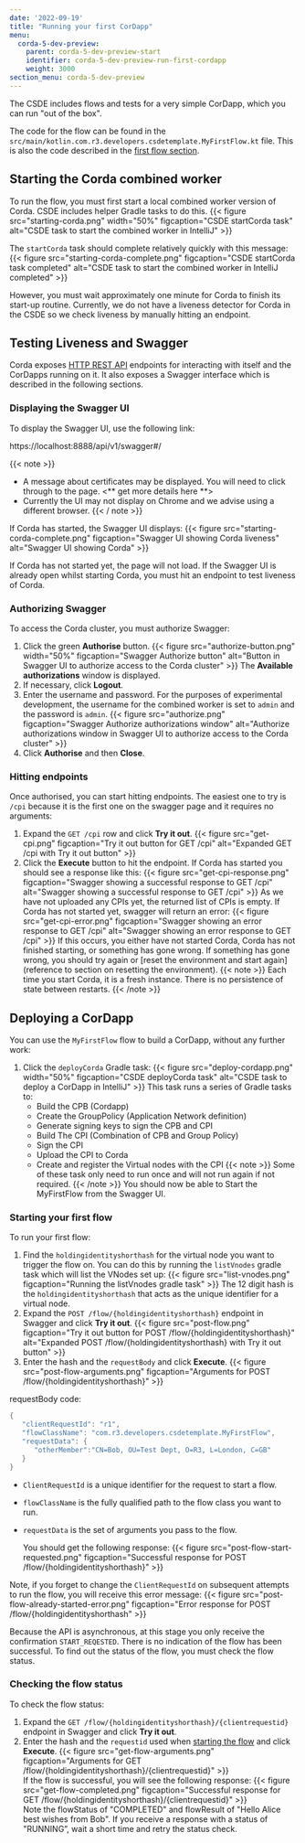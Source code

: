 ```yaml
---
date: '2022-09-19'
title: "Running your first CorDapp"
menu:
  corda-5-dev-preview:
    parent: corda-5-dev-preview-start
    identifier: corda-5-dev-preview-run-first-cordapp
    weight: 3000
section_menu: corda-5-dev-preview
---
```

The CSDE includes flows and tests for a very simple CorDapp, which you can run "out of the box".

The code for the flow can be found in the `src/main/kotlin.com.r3.developers.csdetemplate.MyFirstFlow.kt` file. This is also the code described in the [first flow section](../first-flow.html).

## Starting the Corda combined worker
To run the flow, you must first start a local combined worker version of Corda. CSDE includes helper Gradle tasks to do this.
{{< figure src="starting-corda.png" width="50%" figcaption="CSDE startCorda task" alt="CSDE task to start the combined worker in IntelliJ" >}}

The `startCorda` task should complete relatively quickly with this message:
{{< figure src="starting-corda-complete.png" figcaption="CSDE startCorda task completed" alt="CSDE task to start the combined worker in IntelliJ completed" >}}

However, you must wait approximately one minute for Corda to finish its start-up routine.
Currently, we do not have a liveness detector for Corda in the CSDE so we check liveness by manually hitting an endpoint.

## Testing Liveness and Swagger
Corda exposes [HTTP REST API](../../developing/rest-api/rest-api.html) endpoints for interacting with itself and the CorDapps running on it. It also exposes a Swagger interface which is described in the following sections.

### Displaying the Swagger UI
To display the Swagger UI, use the following link:

https://localhost:8888/api/v1/swagger#/

{{< note >}}
* A message about certificates may be displayed. You will need to click through to the page. <** get more details here **>
* Currently the UI may not display on Chrome and we advise using a different browser.
{{< / note >}}

If Corda has started, the Swagger UI displays:
{{< figure src="starting-corda-complete.png" figcaption="Swagger UI showing Corda liveness" alt="Swagger UI showing Corda" >}}

If Corda has not started yet, the page will not load.
If the Swagger UI is already open whilst starting Corda, you must hit an endpoint to test liveness of Corda.

### Authorizing Swagger

 To access the Corda cluster, you must authorize Swagger:
 1. Click the green **Authorise** button.
{{< figure src="authorize-button.png"  width="50%" figcaption="Swagger Authorize button" alt="Button in Swagger UI to authorize access to the Corda cluster" >}}
   The **Available authorizations** window is displayed.
2. If necessary, click **Logout**.
3. Enter the username and password. For the purposes of experimental development, the username for the combined worker is set to  `admin` and the password is `admin`.
{{< figure src="authorize.png" figcaption="Swagger Authorize authorizations window" alt="Authorize authorizations window in Swagger UI to authorize access to the Corda cluster" >}}
4. Click **Authorise** and then **Close**.

### Hitting endpoints

Once authorised, you can start hitting endpoints. The easiest one to try is `/cpi`  because it is the first one on the swagger page and it requires no arguments:
1. Expand the `GET /cpi` row and click **Try it out**.
{{< figure src="get-cpi.png" figcaption="Try it out button for GET /cpi" alt="Expanded GET /cpi with Try it out button" >}}
2. Click the **Execute** button to hit the endpoint.
   If Corda has started you should see a response like this:
   {{< figure src="get-cpi-response.png" figcaption="Swagger showing a successful response to GET /cpi" alt="Swagger showing a successful response to GET /cpi" >}}
   As we have not uploaded any CPIs yet, the returned list of CPIs is empty.
   If Corda has not started yet, swagger will return an error:
   {{< figure src="get-cpi-error.png" figcaption="Swagger showing an error response to GET /cpi" alt="Swagger showing an error response to GET /cpi" >}}
   If this occurs, you either have not started Corda, Corda has not finished starting, or something has gone wrong. If something has gone wrong, you should try again or [reset the environment and start again](reference to section on resetting the environment).
   {{< note >}}
   Each time you start Corda, it is a fresh instance. There is no persistence of state between restarts.
   {{< /note >}}

## Deploying a CorDapp
You can use the `MyFirstFlow` flow to build a CorDapp, without any further work:
1. Click the `deployCorda` Gradle task:
{{< figure src="deploy-cordapp.png" width="50%" figcaption="CSDE deployCorda task" alt="CSDE task to deploy a CorDapp in IntelliJ" >}}
   This task runs a series of Gradle tasks to:
   * Build the CPB (Cordapp)
   * Create the GroupPolicy (Application Network definition)
   * Generate signing keys to sign the CPB and CPI
   * Build The CPI (Combination of CPB and Group Policy)
   * Sign the CPI
   * Upload the CPI to Corda
   * Create and register the Virtual nodes with the CPI
   {{< note >}}
   Some of these task only need to run once and will not run again if not required.
   {{< /note >}}
    You should now be able to Start the MyFirstFlow from the Swagger UI.

### Starting your first flow
To run your first flow:
1. Find the `holdingidentityshorthash` for the virtual node you want to trigger the flow on. You can do this by running the `listVnodes` gradle task which will list the VNodes set up:
   {{< figure src="list-vnodes.png" figcaption="Running the listVnodes gradle task" >}}
   The 12 digit hash is the `holdingidentityshorthash` that acts as the unique identifier for a virtual node.
2. Expand the `POST /flow/{holdingidentityshorthash}` endpoint in Swagger and click **Try it out**.
{{< figure src="post-flow.png" figcaption="Try it out button for POST /flow/{holdingidentityshorthash}" alt="Expanded POST /flow/{holdingidentityshorthash} with Try it out button" >}}  
3. Enter the hash and the `requestBody` and click **Execute**.
{{< figure src="post-flow-arguments.png" figcaption="Arguments for POST /flow/{holdingidentityshorthash}" >}}  

requestBody code:
```kotlin
{    
   "clientRequestId": "r1",    
   "flowClassName": "com.r3.developers.csdetemplate.MyFirstFlow",    
   "requestData": {
      "otherMember":"CN=Bob, OU=Test Dept, O=R3, L=London, C=GB"
   }
}
```
* `ClientRequestId` is a unique identifier for the request to start a flow.
* `flowClassName` is the fully qualified path to the flow class you want to run.
* `requestData` is the set of arguments you pass to the flow.

   You should get the following response:
   {{< figure src="post-flow-start-requested.png" figcaption="Successful response for POST /flow/{holdingidentityshorthash}" >}}  

Note, if you forget to change the `ClientRequestId` on subsequent attempts to run the flow, you will receive this error message:
{{< figure src="post-flow-already-started-error.png" figcaption="Error response for POST /flow/{holdingidentityshorthash" >}}  

Because the API is asynchronous, at this stage you only receive the confirmation `START_REQESTED`. There is no indication of  the flow has been successful. To find out the status of the flow, you must check the flow status.

### Checking the flow status
To check the flow status:
1. Expand the `GET /flow/{holdingidentityshorthash}/{clientrequestid}` endpoint in Swagger and click **Try it out**.
3. Enter the hash and the `requestid` used when [starting the flow](#starting-your-first-flow) and click **Execute**.
{{< figure src="get-flow-arguments.png" figcaption="Arguments for GET /flow/{holdingidentityshorthash}/{clientrequestid}" >}}  
   If the flow is successful, you will see the following response:
{{< figure src="get-flow-completed.png" figcaption="Successful response for GET /flow/{holdingidentityshorthash}/{clientrequestid}" >}}  
Note the flowStatus of  "COMPLETED" and flowResult of "Hello Alice best wishes from Bob".
If you receive a response with a status of "RUNNING”, wait a short time and retry the status check.
<!--
We will understand why that is the flow result in a subsequent section where we explain the flow code.

You have now run your first flow on Corda.-->
